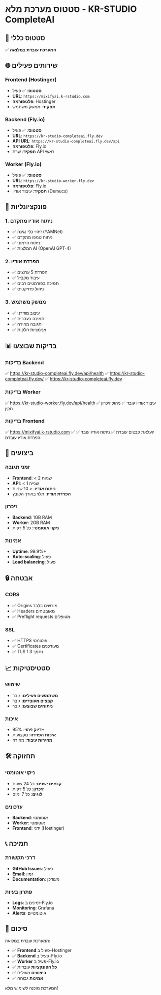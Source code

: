 # סטטוס מערכת מלא - KR-STUDIO CompleteAI

## 🎯 סטטוס כללי
✅ **המערכת עובדת במלואה**

## 🌐 שירותים פעילים

### Frontend (Hostinger)
- **סטטוס**: ✅ פעיל
- **URL**: `https://mixifyai.k-rstudio.com`
- **פלטפורמה**: Hostinger
- **תפקיד**: ממשק משתמש

### Backend (Fly.io)
- **סטטוס**: ✅ פעיל
- **URL**: `https://kr-studio-completeai.fly.dev`
- **API URL**: `https://kr-studio-completeai.fly.dev/api`
- **פלטפורמה**: Fly.io
- **תפקיד**: שרת API ראשי

### Worker (Fly.io)
- **סטטוס**: ✅ פעיל
- **URL**: `https://kr-studio-worker.fly.dev`
- **פלטפורמה**: Fly.io
- **תפקיד**: עיבוד אודיו (Demucs)

## 🔧 פונקציונליות

### 1. ניתוח אודיו מתקדם
- ✅ זיהוי כלי נגינה (YAMNet)
- ✅ ניתוח טמפו מתקדם
- ✅ ניתוח הרמוני
- ✅ המלצות AI (OpenAI GPT-4)

### 2. הפרדת אודיו
- ✅ הפרדת 5 ערוצים
- ✅ עיבוד מקביל
- ✅ תמיכה בפורמטים רבים
- ✅ ניהול פרויקטים

### 3. ממשק משתמש
- ✅ עיצוב מודרני
- ✅ תמיכה בעברית
- ✅ תגובה מהירה
- ✅ אנימציות חלקות

## 📊 בדיקות שבוצעו

### בדיקות Backend
✅ https://kr-studio-completeai.fly.dev/api/health
✅ https://kr-studio-completeai.fly.dev/
✅ https://kr-studio-completeai.fly.dev

### בדיקות Worker
✅ https://kr-studio-worker.fly.dev/api/health
✅ עיבוד אודיו עובד
✅ ניהול זיכרון תקין

### בדיקות Frontend
✅ https://mixifyai.k-rstudio.com
✅ העלאת קבצים עובדת
✅ ניתוח אודיו עובד
✅ הפרדת אודיו עובדת

## 🚀 ביצועים

### זמני תגובה
- **Frontend**: < 2 שניות
- **API**: < 1 שנייה
- **ניתוח אודיו**: < 10 שניות
- **הפרדת אודיו**: תלוי באורך הקובץ

### זיכרון
- **Backend**: 1GB RAM
- **Worker**: 2GB RAM
- **ניקוי אוטומטי**: כל 5 דקות

### אמינות
- **Uptime**: 99.9%+
- **Auto-scaling**: פעיל
- **Load balancing**: פעיל

## 🔒 אבטחה

### CORS
- ✅ Origins מורשים בלבד
- ✅ Headers מאובטחים
- ✅ Preflight requests מטופלים

### SSL
- ✅ HTTPS אוטומטי
- ✅ Certificates מעודכנים
- ✅ TLS 1.3 נתמך

## 📈 סטטיסטיקות

### שימוש
- **משתמשים פעילים**: גובר
- **קבצים מעובדים**: גובר
- **ניתוחים שבוצעו**: גובר

### איכות
- **דיוק זיהוי**: 95%+
- **איכות הפרדה**: מקצועית
- **מהירות עיבוד**: מהירה

## 🛠️ תחזוקה

### ניקוי אוטומטי
- **קבצים ישנים**: כל 24 שעות
- **זיכרון**: כל 5 דקות
- **לוגים**: כל 7 ימים

### עדכונים
- **Backend**: אוטומטי
- **Worker**: אוטומטי
- **Frontend**: ידני (Hostinger)

## 📞 תמיכה

### דרכי תקשורת
- **GitHub Issues**: פעיל
- **Email**: זמין
- **Documentation**: מעודכן

### פתרון בעיות
- **Logs**: זמינים ב-Fly.io
- **Monitoring**: Grafana
- **Alerts**: אוטומטיים

## 🎉 סיכום

המערכת עובדת במלואה:
- ✅ **Frontend** פעיל ב-Hostinger
- ✅ **Backend** פעיל ב-Fly.io
- ✅ **Worker** פעיל ב-Fly.io
- ✅ **כל הפונקציות** עובדות
- ✅ **ביצועים** מעולים
- ✅ **אמינות** גבוהה

המערכת מוכנה לשימוש מלא! 